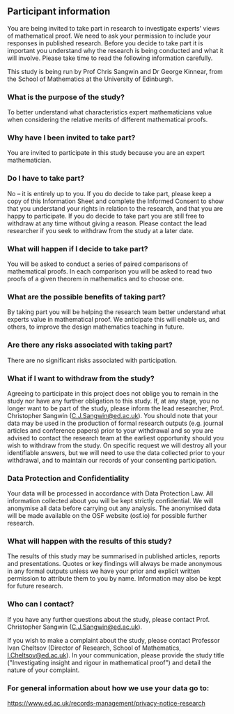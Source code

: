 ## Participant information

You are being invited to take part in research to investigate experts' views of mathematical proof. We need to ask your permission to include your responses in published research. Before you decide to take part it is important you understand why the research is being conducted and what it will involve. Please take time to read the following information carefully.

This study is being run by Prof Chris Sangwin and Dr George Kinnear, from the School of Mathematics at the University of Edinburgh.

### What is the purpose of the study?

To better understand what characteristics expert mathematicians value when considering the relative merits of different mathematical proofs.

### Why have I been invited to take part?

You are invited to participate in this study because you are an expert mathematician.

### Do I have to take part?

No – it is entirely up to you. If you do decide to take part, please keep a copy of this Information Sheet and complete the Informed Consent to show that you understand your rights in relation to the research, and that you are happy to participate. If you do decide to take part you are still free to withdraw at any time without giving a reason. Please contact the lead researcher if you seek to withdraw from the study at a later date.

### What will happen if I decide to take part? 

You will be asked to conduct a series of paired comparisons of mathematical proofs. In each comparison you will be asked to read two proofs of a given theorem in mathematics and to choose one.

### What are the possible benefits of taking part?

By taking part you will be helping the research team better understand what experts value in mathematical proof.  We anticipate this will enable us, and others, to improve the design mathematics teaching in future.

### Are there any risks associated with taking part?

There are no significant risks associated with participation.

### What if I want to withdraw from the study?

Agreeing to participate in this project does not oblige you to remain in the study nor have any further obligation to this study. If, at any stage, you no longer want to be part of the study, please inform the lead researcher, Prof. Christopher Sangwin (C.J.Sangwin@ed.ac.uk). You should note that your data may be used in the production of formal research outputs (e.g. journal articles and conference papers) prior to your withdrawal and so you are advised to contact the research team at the earliest opportunity should you wish to withdraw from the study. On specific request we will destroy all your identifiable answers, but we will need to use the data collected prior to your withdrawal, and to maintain our records of your consenting participation.

### Data Protection and Confidentiality

Your data will be processed in accordance with Data Protection Law.  All information collected about you will be kept strictly confidential. We will anonymise all data before carrying out any analysis. The anonymised data will be made available on the OSF website (osf.io) for possible further research.

### What will happen with the results of this study?

The results of this study may be summarised in published articles, reports and presentations. Quotes or key findings will always be made anonymous in any formal outputs unless we have your prior and explicit written permission to attribute them to you by name. Information may also be kept for future research.

### Who can I contact?

If you have any further questions about the study, please contact Prof. Christopher Sangwin (C.J.Sangwin@ed.ac.uk).

If you wish to make a complaint about the study, please contact Professor Ivan Cheltsov (Director of Research, School of Mathematics, I.Cheltsov@ed.ac.uk).  In your communication, please provide the study title ("Investigating insight and rigour in mathematical proof") and detail the nature of your complaint.

### For general information about how we use your data go to:

https://www.ed.ac.uk/records-management/privacy-notice-research


